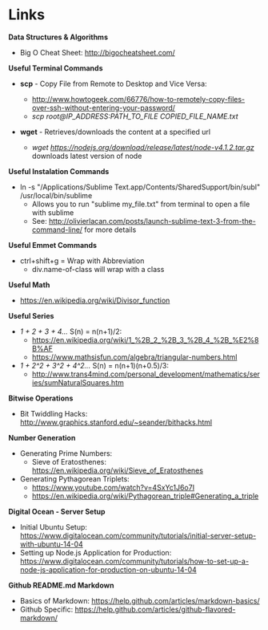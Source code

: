 # Links

**Data Structures & Algorithms**
* Big O Cheat Sheet: http://bigocheatsheet.com/

**Useful Terminal Commands**

* **scp** - Copy File from Remote to Desktop and Vice Versa: 
  * http://www.howtogeek.com/66776/how-to-remotely-copy-files-over-ssh-without-entering-your-password/
  * *scp root@IP_ADDRESS:PATH_TO_FILE COPIED_FILE_NAME.txt*

* **wget** - Retrieves/downloads the content at a specified url 
  * *wget https://nodejs.org/download/release/latest/node-v4.1.2.tar.gz* downloads latest version of node

**Useful Instalation Commands**
  * ln -s "/Applications/Sublime Text.app/Contents/SharedSupport/bin/subl" /usr/local/bin/sublime
    * Allows you to run "sublime my_file.txt" from terminal to open a file with sublime 
    * See: http://olivierlacan.com/posts/launch-sublime-text-3-from-the-command-line/ for more details 

**Useful Emmet Commands** 
  * ctrl+shift+g = Wrap with Abbreviation
    * div.name-of-class will wrap with a class


**Useful Math**
  * https://en.wikipedia.org/wiki/Divisor_function

**Useful Series**
* *1 + 2 + 3 + 4...* S(n) = n(n+1)/2: 
  * https://en.wikipedia.org/wiki/1_%2B_2_%2B_3_%2B_4_%2B_%E2%8B%AF
  * https://www.mathsisfun.com/algebra/triangular-numbers.html
* *1 + 2^2 + 3^2 + 4^2...* S(n) = n(n+1)(n+0.5)/3: 
    * http://www.trans4mind.com/personal_development/mathematics/series/sumNaturalSquares.htm

**Bitwise Operations**
  * Bit Twiddling Hacks: http://www.graphics.stanford.edu/~seander/bithacks.html

**Number Generation**
* Generating Prime Numbers: 
  * Sieve of Eratosthenes: https://en.wikipedia.org/wiki/Sieve_of_Eratosthenes
* Generating Pythagorean Triplets:
  * https://www.youtube.com/watch?v=4SxYc1J6o7I
  * https://en.wikipedia.org/wiki/Pythagorean_triple#Generating_a_triple

**Digital Ocean - Server Setup**
* Initial Ubuntu Setup: https://www.digitalocean.com/community/tutorials/initial-server-setup-with-ubuntu-14-04
* Setting up Node.js Application for Production: https://www.digitalocean.com/community/tutorials/how-to-set-up-a-node-js-application-for-production-on-ubuntu-14-04  

**Github README.md Markdown**
* Basics of Markdown: https://help.github.com/articles/markdown-basics/
* Github Specific: https://help.github.com/articles/github-flavored-markdown/